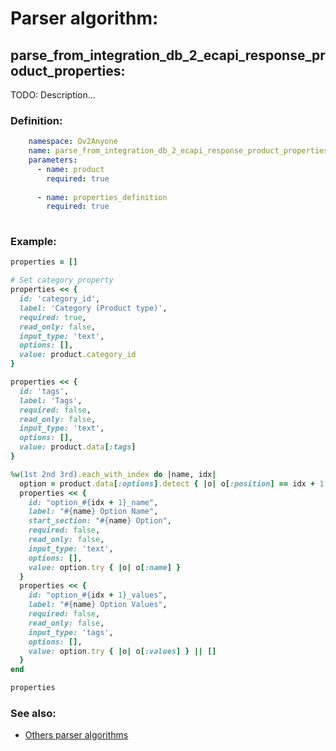 # Parser algorithm:
 
## parse_from_integration_db_2_ecapi_response_product_properties:

TODO: Description...
    
### Definition:
```YAML
    namespace: Ov2Anyone
    name: parse_from_integration_db_2_ecapi_response_product_properties
    parameters:
      - name: product
        required: true
        
      - name: properties_definition
        required: true
        
```

### Example:
```RUBY
properties = []

# Set category property
properties << {
  id: 'category_id',
  label: 'Category (Product type)',
  required: true,
  read_only: false,
  input_type: 'text',
  options: [],
  value: product.category_id
}

properties << {
  id: 'tags',
  label: 'Tags',
  required: false,
  read_only: false,
  input_type: 'text',
  options: [],
  value: product.data[:tags]
}

%w(1st 2nd 3rd).each_with_index do |name, idx|
  option = product.data[:options].detect { |o| o[:position] == idx + 1 }
  properties << {
    id: "option_#{idx + 1}_name",
    label: "#{name} Option Name",
    start_section: "#{name} Option",
    required: false,
    read_only: false,
    input_type: 'text',
    options: [],
    value: option.try { |o| o[:name] }
  }
  properties << {
    id: "option_#{idx + 1}_values",
    label: "#{name} Option Values",
    required: false,
    read_only: false,
    input_type: 'tags',
    options: [],
    value: option.try { |o| o[:values] } || []
  }
end

properties
```

### See also:
* [Others parser algorithms](overview?id=parse_from_integration_db_2_ecapi_response_product_properties)